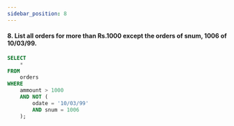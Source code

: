 ```yaml
---
sidebar_position: 8
---
```


#### 8. List all orders for more than Rs.1000 except the orders of snum, 1006 of 10/03/99.

```sql
SELECT
    *
FROM
    orders
WHERE
    ammount > 1000
    AND NOT (
        odate = '10/03/99'
        AND snum = 1006
    );
```
